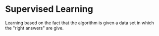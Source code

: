# Supervised Learning
Learning based on the fact that the algorithm is given a data set in which the "right answers" are give.

